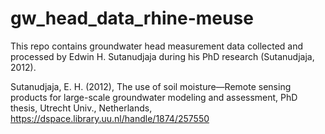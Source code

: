 # gw_head_data_rhine-meuse
This repo contains groundwater head measurement data collected and processed by Edwin H. Sutanudjaja during his PhD research (Sutanudjaja, 2012).

Sutanudjaja, E. H. (2012), The use of soil moisture—Remote sensing products for large-scale groundwater modeling and assessment, PhD thesis, Utrecht Univ., Netherlands, https://dspace.library.uu.nl/handle/1874/257550




